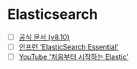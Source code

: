 # Elasticsearch

- [ ] [공식 문서 (v8.10)](https://www.elastic.co/guide/en/elasticsearch/reference/8.10/index.html)
- [ ] [인프런 'ElasticSearch Essential'](https://www.inflearn.com/course/elasticsearch-essential)
- [ ] [YouTube '처음부터 시작하는 Elastic'](https://www.youtube.com/playlist?list=PLhFRZgJc2afp0gaUnQf68kJHPXLG16YCf)
